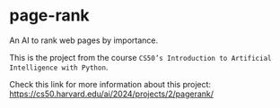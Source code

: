 # page-rank
An AI to rank web pages by importance.

This is the project from the course `CS50’s Introduction to Artificial Intelligence with Python`.

Check this link for more information about this project: https://cs50.harvard.edu/ai/2024/projects/2/pagerank/
